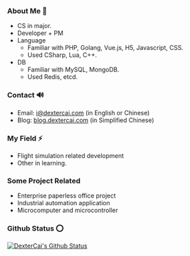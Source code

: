 ### About Me 👋
- CS in major.
- Developer + PM
- Language
  - Familiar with PHP, Golang, Vue.js, H5, Javascript, CSS.
  - Used CSharp, Lua, C++.
- DB
  - Familiar with MySQL, MongoDB.
  - Used Redis, etcd.

### Contact 🔊
- Email: i@dextercai.com (in English or Chinese)
- Blog: [blog.dextercai.com](http://blog.dextercai.com) (in Simplified Chinese)

### My Field ⚡
- Flight simulation related development
- Other in learning.

### Some Project Related
- Enterprise paperless office project
- Industrial automation application
- Microcomputer and microcontroller


### Github Status ⭕
[![DexterCai's Github Status](https://metrics.lecoq.io/dextercai)](https://github.com/dextercai)






